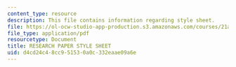 ```yaml
---
content_type: resource
description: This file contains information regarding style sheet.
file: https://ol-ocw-studio-app-production.s3.amazonaws.com/courses/21a-801j-cross-cultural-investigations-technology-and-development-fall-2012/d4cd24c48cc951530a0c332eaae09a6e_MIT21A_801JF12_styleShee.pdf
file_type: application/pdf
resourcetype: Document
title: RESEARCH PAPER STYLE SHEET
uid: d4cd24c4-8cc9-5153-0a0c-332eaae09a6e
---
```

